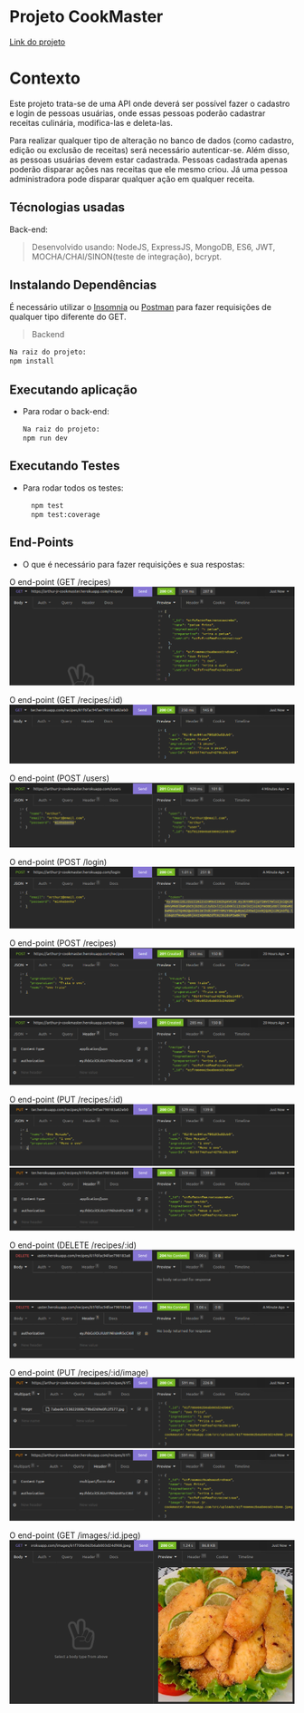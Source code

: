 # Projeto CookMaster

[Link do projeto](https://arthur-jr-cookmaster.herokuapp.com/recipes)

# Contexto

Este projeto trata-se de uma API onde deverá ser possível fazer o cadastro e login de pessoas usuárias, onde essas pessoas poderão cadastrar
receitas culinária, modifica-las e deleta-las.

Para realizar qualquer tipo de alteração no banco de dados (como cadastro, edição ou exclusão de receitas) será necessário autenticar-se.
Além disso, as pessoas usuárias devem estar cadastrada.
Pessoas cadastrada apenas poderão disparar ações nas receitas que ele mesmo criou.
Já uma pessoa administradora pode disparar qualquer ação em qualquer receita.

## Técnologias usadas

Back-end:

> Desenvolvido usando: NodeJS, ExpressJS, MongoDB, ES6, JWT, MOCHA/CHAI/SINON(teste de integração), bcrypt.

## Instalando Dependências

É necessário utilizar o [Insomnia](https://insomnia.rest/download) ou [Postman](https://www.postman.com/)
para fazer requisições de qualquer tipo diferente do GET.

> Backend
```bash
Na raiz do projeto:
npm install
``` 
## Executando aplicação

* Para rodar o back-end:

  ```
  Na raiz do projeto:
  npm run dev
  ```

## Executando Testes

* Para rodar todos os testes:

  ```
    npm test
    npm test:coverage
  ```
  
 ## End-Points
 
 * O que é necessário para fazer requisições e sua respostas:
 
  O end-point (GET /recipes)
  ![/recipes](./public/get-all-recipes.png)
  
  O end-point (GET /recipes/:id)
  ![/recipes/:id](./public/recipe-by-id.png)
  
  O end-point (POST /users)
  ![/users](./public/register-user.png)

  O end-point (POST /login)
  ![/login](./public/user-login.png)
  
  O end-point (POST /recipes)
  ![/recipes](./public/add-recipe.png)
  ![/recipes/auth](./public/add-recipe-auth.png)
  
  O end-point (PUT /recipes/:id)
  ![/recipes/:id](./public/edit-recipe.png)
  ![/recipes/auth](./public/edit-recipe-auth.png)
  
  O end-point (DELETE /recipes/:id)
  ![/recipes/:id](./public/delete-recipe.png)
  ![/recipes/auth](./public/delete-recipe-auth.png)
  
  O end-point (PUT /recipes/:id/image)
  ![/recipes/:id](./public/add-recipe-image.png)
  ![/recipes/auth](./public/add-recipe-image-auth.png)
  
  O end-point (GET /images/:id.jpeg)
  ![/images/:id](./public/get-recipe-image.png)
  
